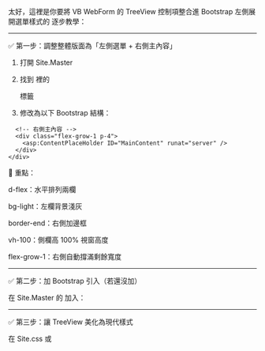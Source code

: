 太好，這裡是你要將 VB WebForm 的 TreeView 控制項整合進 Bootstrap 左側展開選單樣式的 逐步教學：


---

✅ 第一步：調整整體版面為「左側選單 + 右側主內容」

1. 打開 Site.Master


2. 找到 <body> 裡的 <form> 標籤


3. 修改為以下 Bootstrap 結構：



<body>
  <form id="form1" runat="server">
    <div class="d-flex">
      <!-- 左側 TreeView -->
      <div class="bg-light border-end p-3 vh-100" style="width: 220px;">
        <asp:TreeView ID="TreeView1" runat="server" CssClass="treeview-style" />
      </div>

      <!-- 右側主內容 -->
      <div class="flex-grow-1 p-4">
        <asp:ContentPlaceHolder ID="MainContent" runat="server" />
      </div>
    </div>
  </form>
</body>

🔎 重點：

d-flex：水平排列兩欄

bg-light：左欄背景淺灰

border-end：右側加邊框

vh-100：側欄高 100% 視窗高度

flex-grow-1：右側自動撐滿剩餘寬度



---

✅ 第二步：加 Bootstrap 引入（若還沒加）

在 Site.Master 的 <head> 加入：

<link href="Content/bootstrap.css" rel="stylesheet" />
<script src="Scripts/bootstrap.bundle.js"></script>


---

✅ 第三步：讓 TreeView 美化為現代樣式

在 Site.css 或 <style> 加入以下 CSS：

.treeview-style ul {
  list-style: none;
  padding-left: 0.5rem;
  margin: 0;
}

.treeview-style li {
  padding: 6px 0;
}

.treeview-style a {
  color: #333;
  text-decoration: none;
  display: block;
  padding: 6px 12px;
  border-radius: 4px;
  transition: background 0.2s ease;
}

.treeview-style a:hover {
  background-color: #e9ecef;
  color: #005BAC;
}


---

✅ 第四步：TreeView 設定（在後台或前端都可）

指定 TreeView 使用樣式：


TreeView1.CssClass = "treeview-style"
TreeView1.ShowExpandCollapse = True
TreeView1.ExpandDepth = 1

也可以寫在前端：

<asp:TreeView ID="TreeView1" runat="server" CssClass="treeview-style" ShowExpandCollapse="True" ExpandDepth="1" />


---

✅ 第五步：資料來源設定（如使用 SiteMap）

如果你使用 SiteMapDataSource，請這樣設定：

<asp:SiteMapDataSource ID="SiteMapDataSource1" runat="server" />
<asp:TreeView ID="TreeView1" runat="server" DataSourceID="SiteMapDataSource1" CssClass="treeview-style" />


---

✅ 第六步：測試與調整

✔️ 點開頁面 → 左邊會顯示選單
✔️ 點連結 → 導入目標頁面
✔️ 縮放畫面 → 高度與排版保持正常


---

✅ 下一步提示

若要支援 RWD (手機收合)，可以加入 Offcanvas 或按鈕開關

若要加上 Icon，可搭配 FontAwesome 或 Bootstrap Icon



---

你可以一個步驟一個步驟慢慢套用。
完成第一步後跟我說，我會指引你進入下一步細調，包含 hover 效果、展開符號、收合控制等。你現在做到哪一步了？

